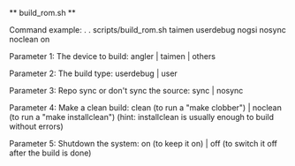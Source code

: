 ** build_rom.sh **

Command example:	 .  . scripts/build_rom.sh taimen userdebug nogsi nosync noclean on
 
Parameter 1: The device to build: angler | taimen | others

Parameter 2: The build type: userdebug | user

Parameter 3: Repo sync or don't sync the source: sync | nosync

Parameter 4: Make a clean build: clean (to run a "make clobber") | noclean (to run a "make installclean") (hint: installclean is usually enough to build without errors)

Parameter 5: Shutdown the system: on (to keep it on) | off (to switch it off after the build is done)
